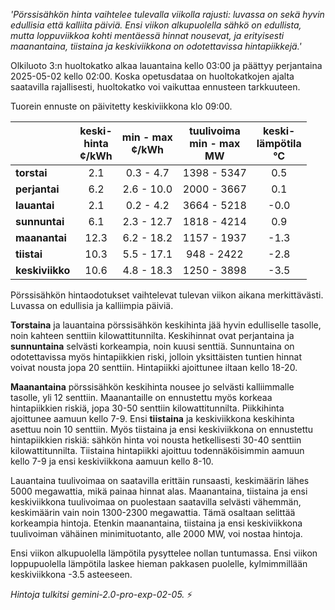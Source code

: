 *'Pörssisähkön hinta vaihtelee tulevalla viikolla rajusti: luvassa on sekä hyvin edullisia että kalliita päiviä. Ensi viikon alkupuolella sähkö on edullista, mutta loppuviikkoa kohti mentäessä hinnat nousevat, ja erityisesti maanantaina, tiistaina ja keskiviikkona on odotettavissa hintapiikkejä.'*


Olkiluoto 3:n huoltokatko alkaa lauantaina kello 03:00 ja päättyy perjantaina 2025-05-02 kello 02:00. Koska opetusdataa on huoltokatkojen ajalta saatavilla rajallisesti, huoltokatko voi vaikuttaa ennusteen tarkkuuteen.

Tuorein ennuste on päivitetty keskiviikkona klo 09:00.

|   | keski-<br>hinta<br>¢/kWh | min - max<br>¢/kWh | tuulivoima<br>min - max<br>MW | keski-<br>lämpötila<br>°C |
|:-------------|:----------------:|:----------------:|:-------------:|:-------------:|
|  **torstai** |           2.1 |       0.3 - 4.7 |   1398 - 5347 |           0.5 |
|   **perjantai** |           6.2 |      2.6 - 10.0 |   2000 - 3667 |           0.1 |
|    **lauantai** |           2.1 |       0.2 - 4.2 |   3664 - 5218 |          -0.0 |
|   **sunnuntai** |           6.1 |      2.3 - 12.7 |   1818 - 4214 |           0.9 |
|    **maanantai** |          12.3 |      6.2 - 18.2 |   1157 - 1937 |          -1.3 |
|     **tiistai** |          10.3 |      5.5 - 17.1 |    948 - 2422 |          -2.8 |
|  **keskiviikko** |          10.6 |      4.8 - 18.3 |   1250 - 3898 |          -3.5 |

Pörssisähkön hintaodotukset vaihtelevat tulevan viikon aikana merkittävästi. Luvassa on edullisia ja kalliimpia päiviä.

**Torstaina** ja lauantaina pörssisähkön keskihinta jää hyvin edulliselle tasolle, noin kahteen senttiin kilowattitunnilta. Keskihinnat ovat perjantaina ja **sunnuntaina** selvästi korkeampia, noin kuusi senttiä. Sunnuntaina on odotettavissa myös hintapiikkien riski, jolloin yksittäisten tuntien hinnat voivat nousta jopa 20 senttiin. Hintapiikki ajoittunee iltaan kello 18-20.

**Maanantaina** pörssisähkön keskihinta nousee jo selvästi kalliimmalle tasolle, yli 12 senttiin. Maanantaille on ennustettu myös korkeaa hintapiikkien riskiä, jopa 30-50 senttiin kilowattitunnilta. Piikkihinta ajoittunee aamuun kello 7-9. Ensi **tiistaina** ja keskiviikkona keskihinta asettuu noin 10 senttiin. Myös tiistaina ja ensi keskiviikkona on ennustettu hintapiikkien riskiä: sähkön hinta voi nousta hetkellisesti 30-40 senttiin kilowattitunnilta. Tiistaina hintapiikki ajoittuu todennäköisimmin aamuun kello 7-9 ja ensi keskiviikkona aamuun kello 8-10.

Lauantaina tuulivoimaa on saatavilla erittäin runsaasti, keskimäärin lähes 5000 megawattia, mikä painaa hinnat alas. Maanantaina, tiistaina ja ensi keskiviikkona tuulivoimaa on puolestaan saatavilla selvästi vähemmän, keskimäärin vain noin 1300-2300 megawattia. Tämä osaltaan selittää korkeampia hintoja. Etenkin maanantaina, tiistaina ja ensi keskiviikkona tuulivoiman vähäinen minimituotanto, alle 2000 MW, voi nostaa hintoja.

Ensi viikon alkupuolella lämpötila pysyttelee nollan tuntumassa. Ensi viikon loppupuolella lämpötila laskee hieman pakkasen puolelle, kylmimmillään keskiviikkona -3.5 asteeseen.

*Hintoja tulkitsi gemini-2.0-pro-exp-02-05.* ⚡

